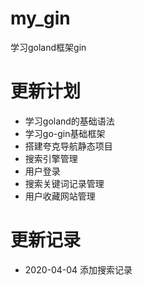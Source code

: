 # my_gin
学习goland框架gin

# 更新计划
- 学习goland的基础语法
- 学习go-gin基础框架
- 搭建夸克导航静态项目
- 搜索引擎管理
- 用户登录
- 搜索关键词记录管理
- 用户收藏网站管理

# 更新记录
- 2020-04-04 添加搜索记录
